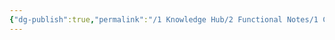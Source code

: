 ```yaml
---
{"dg-publish":true,"permalink":"/1 Knowledge Hub/2 Functional Notes/1 Career Notes/3 TSTPS Kaniha Technical Notes/A Protection Interlocks and Control Logic Systems/CLCS/Main TG/","noteIcon":""}
---
```


